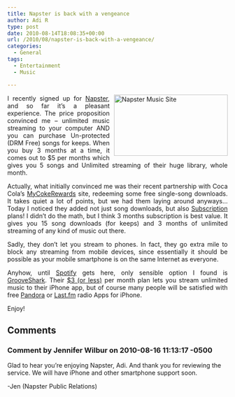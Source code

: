 ```yaml
---
title: Napster is back with a vengeance
author: Adi R
type: post
date: 2010-08-14T18:08:35+00:00
url: /2010/08/napster-is-back-with-a-vengeance/
categories:
  - General
tags:
  - Entertainment
  - Music

---
```

<p align="justify">
  <a href="http://music.napster.com/napsterhome/videos.htm" target="_blank"><img style="border-bottom: 0px; border-left: 0px; margin: 0px 0px 0px 10px; display: inline; border-top: 0px; border-right: 0px" title="Napster Music Site" border="0" alt="Napster Music Site" align="right" src="https://i1.wp.com/www.adir1.com/uploads/2010/08/NapsterMusicSite.png?resize=260%2C140" width="260" height="140" data-recalc-dims="1" /></a> I recently signed up for <a href="http://www.napster.com" target="_blank">Napster</a>, and so far it’s a pleasant experience. The price proposition convinced me – unlimited music streaming to your computer AND you can purchase Un-protected (DRM Free) songs for keeps. When you buy 3 months at a time, it comes out to $5 per months which gives you 5 songs and Unlimited streaming of their huge library, whole month.
</p>

<p align="justify">
  Actually, what initially convinced me was their recent partnership with Coca Cola’s <a href="http://www.mycokerewards.com/" target="_blank">MyCokeRewards</a> site, redeeming some free single-song downloads. It takes quiet a lot of points, but we had them laying around anyways… Today I noticed they added not just song downloads, but also <a href="http://www.mycokerewards.com/catalog.do?searchType=keyword&filters.keywords=NAPSTERST2010&WT.z_pbrand=Coca+Cola&WT.z_pclick=1&WT.z_ppartner=Napster&WT.z_promo=2_napster+rewards_2_3_h_u" target="_blank">Subscription</a> plans! I didn’t do the math, but I think 3 months subscription is best value. It gives you 15 song downloads (for keeps) and 3 months of unlimited streaming of any kind of music out there.
</p>

<p align="justify">
  Sadly, they don’t let you stream to phones. In fact, they go extra mile to block any streaming from mobile devices, since essentially it should be possible as your mobile smartphone is on the same Internet as everyone.
</p>

<p align="justify">
  Anyhow, until <a href="http://www.spotify.com/" target="_blank">Spotify</a> gets here, only sensible option I found is <a href="http://listen.grooveshark.com/" target="_blank">GrooveShark</a>. Their <a href="http://vip.grooveshark.com/gspromo_hidead_VIP%20FTW" target="_blank">$3 (or less)</a> per month plan lets you stream unlimited music to their iPhone app, but of course many people will be satisfied with free <a href="http://www.pandora.com/" target="_blank">Pandora</a> or <a href="http://www.last.fm/" target="_blank">Last.fm</a> radio Apps for iPhone.
</p>

<p align="justify">
  Enjoy!
</p>

## Comments

### Comment by Jennifer Wilbur on 2010-08-16 11:13:17 -0500
Glad to hear you&#8217;re enjoying Napster, Adi. And thank you for reviewing the service. We will have iPhone and other smartphone support soon.

-Jen (Napster Public Relations)